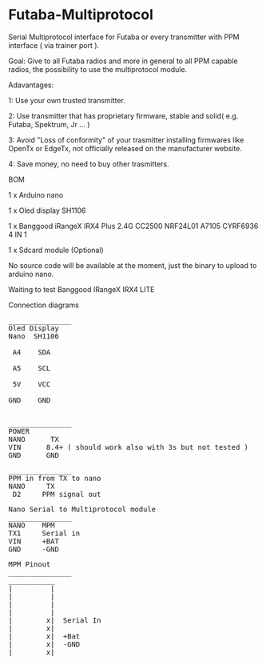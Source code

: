 # Futaba-Multiprotocol
Serial Multiprotocol interface for Futaba or every transmitter with PPM interface ( via trainer port ).

Goal: Give to all Futaba radios and more in general to all PPM capable radios, the possibility to use the multiprotocol module.

Adavantages: 

1: Use your own trusted transmitter.

2: Use transmitter that has proprietary firmware, stable and solid( e.g. Futaba, Spektrum, Jr ... )

3: Avoid "Loss of conformity" of your trasmitter installing firmwares like OpenTx or EdgeTx, not officially released on the manufacturer website.

4: Save money, no need to buy other trasmitters.

BOM

1 x Arduino nano

1 x Oled display SH1106

1 x Banggood iRangeX IRX4 Plus 2.4G CC2500 NRF24L01 A7105 CYRF6936 4 IN 1

1 x Sdcard module (Optional)

No source code will be available at the moment, just the binary to upload to arduino nano.

Waiting to test Banggood IRangeX IRX4 LITE

Connection diagrams<br />
<pre>
_______________
Oled Display
Nano  SH1106<br />
 A4    SDA<br />
 A5    SCL<br />
 5V    VCC<br />
GND    GND<br />
</pre>
<pre>
_______________ 
POWER
NANO      TX
VIN      8.4+ ( should work also with 3s but not tested )
GND      GND
</pre>
<pre>
_______________
PPM in from TX to nano
NANO     TX
 D2     PPM signal out
</pre>
<pre>
Nano Serial to Multiprotocol module
_______________
NANO    MPM
TX1     Serial in
VIN     +BAT
GND     -GND
</pre>
<pre>
MPM Pinout
_______________
___________
|         |
|         |
|         |
|         |
|        x|  Serial In  
|        x|
|        x|  +Bat
|        x|  -GND 
|________x|
</pre>


